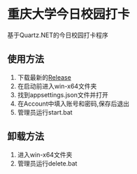 ﻿# 重庆大学今日校园打卡

基于Quartz.NET的今日校园打卡程序

## 使用方法
1. 下载最新的[Release](https://github.com/3428232535/CoronaReportService/releases/download/v1.0/CoronaReportService-V1_0.zip)
2. 在启动前进入win-x64文件夹 
3. 找到appsettings.json文件并打开
4. 在Account中填入账号和密码,保存后退出
5. 管理员运行start.bat

## 卸载方法
1. 进入win-x64文件夹
2. 管理员运行delete.bat